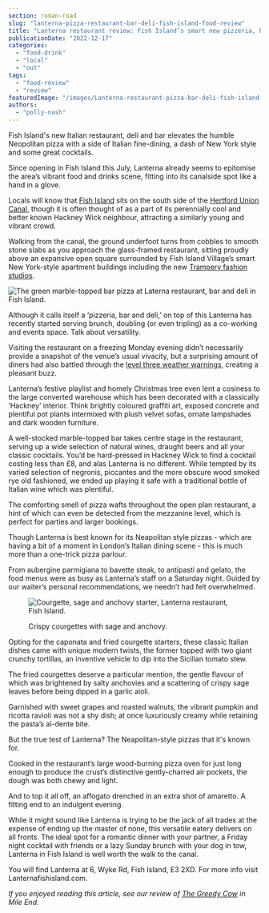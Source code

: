 ```yaml
---
section: roman-road
slug: "lanterna-pizza-restaurant-bar-deli-fish-island-food-review"
title: "Lanterna restaurant review: Fish Island’s smart new pizzeria, bar and deli"
publicationDate: "2022-12-17"
categories: 
  - "food-drink"
  - "local"
  - "out"
tags: 
  - "food-review"
  - "review"
featuredImage: "/images/Lanterna-restaurant-pizza-bar-deli-fish-island-5.jpg"
authors: 
  - "polly-nash"
---
```


Fish Island's new Italian restaurant, deli and bar elevates the humble Neopolitan pizza with a side of Italian fine-dining, a dash of New York style and some great cocktails.

Since opening in Fish Island this July, Lanterna already seems to epitomise the area’s vibrant food and drinks scene, fitting into its canalside spot like a hand in a glove. 

Locals will know that [Fish Island](https://romanroadlondon.com/history-fish-island/) sits on the south side of the [Hertford Union Canal](https://romanroadlondon.com/hertford-union-canal-history-victoria-park/), though it is often thought of as a part of its perennially cool and better known Hackney Wick neighbour, attracting a similarly young and vibrant crowd. 

Walking from the canal, the ground underfoot turns from cobbles to smooth stone slabs as you approach the glass-framed restaurant, sitting proudly above an expansive open square surrounded by Fish Island Village’s smart New York-style apartment buildings including the new [Trampery fashion studios](https://thetrampery.com/spaces/workspaces/fish-island/).

![The green marble-topped bar pizza at Laterna restaurant, bar and deli in Fish Island.](/images/Lanterna-restaurant-pizza-bar-deli-fish-island-4-1024x683.jpg)

Although it calls itself a ‘pizzeria, bar and deli,’ on top of this Lanterna has recently started serving brunch, doubling (or even tripling) as a co-working and events space. Talk about versatility. 

Visiting the restaurant on a freezing Monday evening didn’t necessarily provide a snapshot of the venue’s usual vivacity, but a surprising amount of diners had also battled through the [level three weather warnings](https://romanroadlondon.com/cold-weather-warm-hubs-banks-bow-mile-end-fish-island-hackney-wick-globe-town/), creating a pleasant buzz. 

Lanterna’s festive playlist and homely Christmas tree even lent a cosiness to the large converted warehouse which has been decorated with a classically ‘Hackney’ interior. Think brightly coloured graffiti art, exposed concrete and plentiful pot plants intermixed with plush velvet sofas, ornate lampshades and dark wooden furniture. 

A well-stocked marble-topped bar takes centre stage in the restaurant, serving up a wide selection of natural wines, draught beers and all your classic cocktails. You’d be hard-pressed in Hackney Wick to find a cocktail costing less than £8, and alas Lanterna is no different. While tempted by its varied selection of negronis, piccantes and the more obscure wood smoked rye old fashioned, we ended up playing it safe with a traditional bottle of Italian wine which was plentiful.  

The comforting smell of pizza wafts throughout the open plan restaurant, a hint of which can even be detected from the mezzanine level, which is perfect for parties and larger bookings. 

Though Lanterna is best known for its Neapolitan style pizzas - which are having a bit of a moment in London’s Italian dining scene - this is much more than a one-trick pizza parlour. 

From aubergine parmigiana to bavette steak, to antipasti and gelato, the food menus were as busy as Lanterna’s staff on a Saturday night. Guided by our waiter’s personal recommendations, we needn’t had felt overwhelmed. 

<figure>

![Courgette, sage and anchovy starter, Lanterna restaurant, Fish Island.](/images/Lanterna-restaurant-courgettes-anchovy-sage-dish-1024x683.jpg)

<figcaption>

Crispy courgettes with sage and anchovy.

</figcaption>

</figure>

Opting for the caponata and fried courgette starters, these classic Italian dishes came with unique modern twists, the former topped with two giant crunchy tortillas, an inventive vehicle to dip into the Sicilian tomato stew. 

The fried courgettes deserve a particular mention, the gentle flavour of which was brightened by salty anchovies and a scattering of crispy sage leaves before being dipped in a garlic aioli. 

Garnished with sweet grapes and roasted walnuts, the vibrant pumpkin and ricotta ravioli was not a shy dish; at once luxuriously creamy while retaining the pasta’s al-dente bite. 

But the true test of Lanterna? The Neapolitan-style pizzas that it's known for. 

Cooked in the restaurant’s large wood-burning pizza oven for just long enough to produce the crust’s distinctive gently-charred air pockets, the dough was both chewy and light. 

And to top it all off, an affogato drenched in an extra shot of amaretto. A fitting end to an indulgent evening. 

While it might sound like Lanterna is trying to be the jack of all trades at the expense of ending up the master of none, this versatile eatery delivers on all fronts. The ideal spot for a romantic dinner with your partner, a Friday night cocktail with friends or a lazy Sunday brunch with your dog in tow, Lanterna in Fish Island is well worth the walk to the canal.

You will find Lanterna at 6, Wyke Rd, Fish Island, E3 2XD. For more info visit Lanternafishisland.com.

_If you enjoyed reading this article, see our review of_ [_The Greedy Cow_](https://romanroadlondon.com/greedy-cow-restaurant-food-review/) _in Mile End._  


